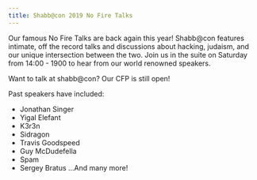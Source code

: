 ```yaml
---
title: Shabb@con 2019 No Fire Talks
---
```


Our famous No Fire Talks are back again this year! Shabb@con features intimate, off the record talks and discussions about hacking, judaism, and our unique intersection between the two. Join us in the suite on Saturday from 14:00 - 1900 to hear from our world renowned speakers.

Want to talk at shabb@con? Our CFP is still open!

Past speakers have included:
- Jonathan Singer
- Yigal Elefant
- K3r3n
- Sidragon
- Travis Goodspeed
- Guy McDudefella
- Spam
- Sergey Bratus
...And many more!
